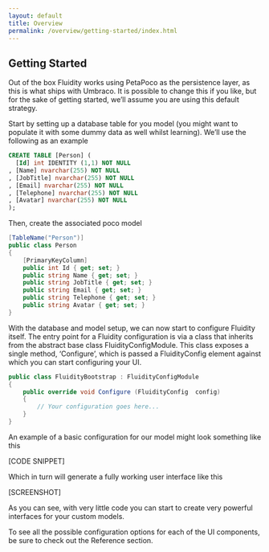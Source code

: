 ```yaml
---
layout: default
title: Overview
permalink: /overview/getting-started/index.html
---
```


## Getting Started

Out of the box Fluidity works using PetaPoco as the persistence layer, as this is what ships with Umbraco. It is possible to change this if you like, but for the sake of getting started, we’ll assume you are using this default strategy.

Start by setting up a database table for you model (you might want to populate it with some dummy data as well whilst learning). We’ll use the following as an example

````sql
CREATE TABLE [Person] (
  [Id] int IDENTITY (1,1) NOT NULL
, [Name] nvarchar(255) NOT NULL
, [JobTitle] nvarchar(255) NOT NULL
, [Email] nvarchar(255) NOT NULL
, [Telephone] nvarchar(255) NOT NULL
, [Avatar] nvarchar(255) NOT NULL
);
````

Then, create the associated poco model

````csharp
[TableName("Person")]
public class Person
{
    [PrimaryKeyColumn]
    public int Id { get; set; }
    public string Name { get; set; }
    public string JobTitle { get; set; }
    public string Email { get; set; }
    public string Telephone { get; set; }
    public string Avatar { get; set; }
}
````

With the database and model setup, we can now start to configure Fluidity itself. The entry point for a Fluidity configuration is via a class that inherits from the abstract base class FluidityConfigModule. This class exposes a single method, ‘Configure’, which is passed a FluidityConfig element against which you can start configuring your UI.

````csharp
public class FluidityBootstrap : FluidityConfigModule
{
    public override void Configure (FluidityConfig  config) 
    {
        // Your configuration goes here...
    }
}
````

An example of a basic configuration for our model might look something like this

[CODE SNIPPET]

Which in turn will generate a fully working user interface like this

[SCREENSHOT]

As you can see, with very little code you can start to create very powerful interfaces for your custom models. 

To see all the possible configuration options for each of the UI components, be sure to check out the Reference section.
